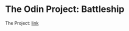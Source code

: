 # The Odin Project: Battleship
The Project: [link](https://www.theodinproject.com/lessons/node-path-javascript-battleship)
